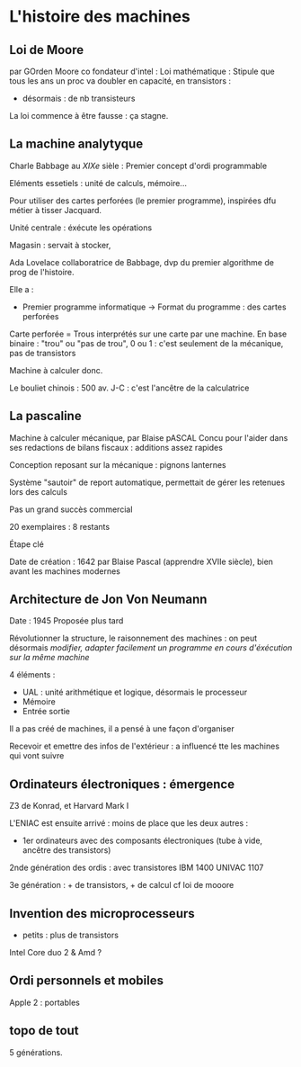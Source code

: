# L'histoire des machines

## Loi de Moore
par GOrden Moore
co fondateur d'intel :
Loi mathématique : 
Stipule que tous les ans un proc va doubler en capacité, en transistors :
- désormais : de nb transisteurs

La loi commence à être fausse : ça stagne.

## La machine analytyque

Charle Babbage au *XIXe* sièle :
Premier concept d'ordi programmable

Eléments essetiels : unité de calculs, mémoire...

Pour utiliser des cartes perforées (le premier programme), inspirées dfu  métier à tisser Jacquard.

Unité centrale : éxécute les opérations

Magasin : servait à stocker,  


Ada Lovelace collaboratrice de Babbage, dvp du premier algorithme de prog de l'histoire.

Elle a : 
- Premier programme informatique 
-> Format du programme : des cartes perforées

Carte perforée = Trous interprétés sur une carte par une machine.
En base binaire : "trou" ou "pas de trou", 0 ou 1 : c'est seulement de la mécanique, pas de transistors

Machine à calculer donc.

Le bouliet chinois : 500 av. J-C : c'est l'ancêtre de la calculatrice

## La pascaline
Machine à calculer mécanique, par Blaise pASCAL
Concu pour l'aider dans ses redactions de bilans fiscaux : additions assez rapides

Conception reposant sur la mécanique : pignons lanternes

Système "sautoir" de report automatique, permettait de gérer les retenues lors des calculs

Pas un grand succès commercial

20 exemplaires : 8 restants

Étape clé

Date de création : 1642 par Blaise Pascal (apprendre XVIIe siècle), bien avant les machines modernes

## Architecture de Jon Von Neumann 

Date : 1945
Proposée plus tard

Révolutionner la structure, le raisonnement des machines : on peut désormais *modifier, adapter facilement un programme en cours d'éxécution sur la même machine*

4 éléments : 
- UAL : unité arithmétique et logique, désormais le processeur
- Mémoire
- Entrée sortie

Il a pas créé de machines, il a pensé à une façon d'organiser

Recevoir et emettre des infos de l'extérieur : a influencé tte les machines qui vont suivre

## Ordinateurs électroniques : émergence

Z3 de Konrad, et Harvard Mark I

L'ENIAC est ensuite arrivé : moins de place que les deux autres :
- 1er ordinateurs avec des composants électroniques (tube à vide, ancêtre des transistors)


2nde génération des ordis : avec transistores
IBM 1400 UNIVAC 1107

3e génération : + de transistors, + de calcul cf loi de mooore

## Invention des microprocesseurs 
+ petits : plus de transistors

Intel Core duo 2 & Amd ?


## Ordi personnels et mobiles

Apple 2 : portables



## topo de tout
5 générations.



